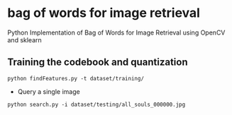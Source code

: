 # bag of words for image retrieval

Python Implementation of Bag of Words for Image Retrieval using OpenCV and sklearn 

## Training the codebook and quantization
```
python findFeatures.py -t dataset/training/
```

* Query a single image
```
python search.py -i dataset/testing/all_souls_000000.jpg
```
